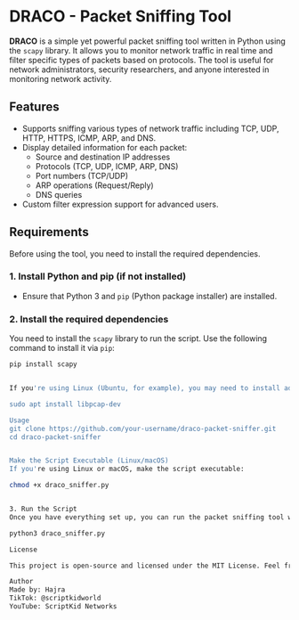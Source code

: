 # DRACO - Packet Sniffing Tool

**DRACO** is a simple yet powerful packet sniffing tool written in Python using the `scapy` library. It allows you to monitor network traffic in real time and filter specific types of packets based on protocols. The tool is useful for network administrators, security researchers, and anyone interested in monitoring network activity.

## Features

- Supports sniffing various types of network traffic including TCP, UDP, HTTP, HTTPS, ICMP, ARP, and DNS.
- Display detailed information for each packet:
  - Source and destination IP addresses
  - Protocols (TCP, UDP, ICMP, ARP, DNS)
  - Port numbers (TCP/UDP)
  - ARP operations (Request/Reply)
  - DNS queries
- Custom filter expression support for advanced users.

## Requirements

Before using the tool, you need to install the required dependencies.

### 1. Install Python and pip (if not installed)
- Ensure that Python 3 and `pip` (Python package installer) are installed.

### 2. Install the required dependencies
You need to install the `scapy` library to run the script. Use the following command to install it via `pip`:

```bash
pip install scapy


If you're using Linux (Ubuntu, for example), you may need to install additional dependencies for packet capture:

sudo apt install libpcap-dev

Usage
git clone https://github.com/your-username/draco-packet-sniffer.git
cd draco-packet-sniffer


Make the Script Executable (Linux/macOS)
If you're using Linux or macOS, make the script executable:

chmod +x draco_sniffer.py


3. Run the Script
Once you have everything set up, you can run the packet sniffing tool with:

python3 draco_sniffer.py

License

This project is open-source and licensed under the MIT License. Feel free to contribute, make improvements, or suggest features!

Author
Made by: Hajra
TikTok: @scriptkidworld
YouTube: ScriptKid Networks
